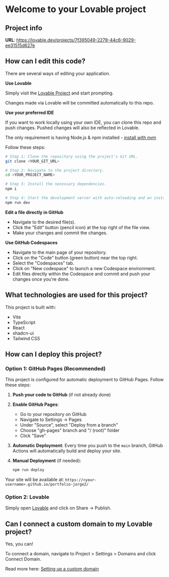 # Welcome to your Lovable project

## Project info

**URL**: https://lovable.dev/projects/7f395049-2279-44c6-9029-ee31515d627e

## How can I edit this code?

There are several ways of editing your application.

**Use Lovable**

Simply visit the [Lovable Project](https://lovable.dev/projects/7f395049-2279-44c6-9029-ee31515d627e) and start prompting.

Changes made via Lovable will be committed automatically to this repo.

**Use your preferred IDE**

If you want to work locally using your own IDE, you can clone this repo and push changes. Pushed changes will also be reflected in Lovable.

The only requirement is having Node.js & npm installed - [install with nvm](https://github.com/nvm-sh/nvm#installing-and-updating)

Follow these steps:

```sh
# Step 1: Clone the repository using the project's Git URL.
git clone <YOUR_GIT_URL>

# Step 2: Navigate to the project directory.
cd <YOUR_PROJECT_NAME>

# Step 3: Install the necessary dependencies.
npm i

# Step 4: Start the development server with auto-reloading and an instant preview.
npm run dev
```

**Edit a file directly in GitHub**

- Navigate to the desired file(s).
- Click the "Edit" button (pencil icon) at the top right of the file view.
- Make your changes and commit the changes.

**Use GitHub Codespaces**

- Navigate to the main page of your repository.
- Click on the "Code" button (green button) near the top right.
- Select the "Codespaces" tab.
- Click on "New codespace" to launch a new Codespace environment.
- Edit files directly within the Codespace and commit and push your changes once you're done.

## What technologies are used for this project?

This project is built with:

- Vite
- TypeScript
- React
- shadcn-ui
- Tailwind CSS

## How can I deploy this project?

### Option 1: GitHub Pages (Recommended)

This project is configured for automatic deployment to GitHub Pages. Follow these steps:

1. **Push your code to GitHub** (if not already done)
2. **Enable GitHub Pages**:
   - Go to your repository on GitHub
   - Navigate to Settings → Pages
   - Under "Source", select "Deploy from a branch"
   - Choose "gh-pages" branch and "/ (root)" folder
   - Click "Save"

3. **Automatic Deployment**: Every time you push to the `main` branch, GitHub Actions will automatically build and deploy your site.

4. **Manual Deployment** (if needed):
   ```sh
   npm run deploy
   ```

Your site will be available at: `https://<your-username>.github.io/portfolio-jorge2/`

### Option 2: Lovable

Simply open [Lovable](https://lovable.dev/projects/7f395049-2279-44c6-9029-ee31515d627e) and click on Share -> Publish.

## Can I connect a custom domain to my Lovable project?

Yes, you can!

To connect a domain, navigate to Project > Settings > Domains and click Connect Domain.

Read more here: [Setting up a custom domain](https://docs.lovable.dev/tips-tricks/custom-domain#step-by-step-guide)
